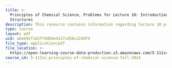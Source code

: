 ```yaml
---
title: >-
  Principles of Chemical Science, Problems for Lecture 10: Introduction to Lewis
  Structures
description: This resource contains information regarding lecture 10 problem.
type: course
layout: pdf
uid: abee91f1d2ffddbbe4127cd56c22ddf4
file_type: application/pdf
file_location: >-
  https://open-learning-course-data-production.s3.amazonaws.com/5-111sc-principles-of-chemical-science-fall-2014/abee91f1d2ffddbbe4127cd56c22ddf4_MIT5_111F14_Lec10Prob.pdf
course_id: 5-111sc-principles-of-chemical-science-fall-2014
---
```

